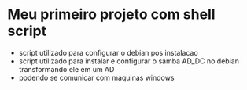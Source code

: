 # Meu primeiro projeto com shell script
- script utilizado para configurar o debian pos instalacao 
- script  utilizado para instalar e configurar o samba AD_DC no debian transformando ele em um AD
- podendo se comunicar com maquinas windows